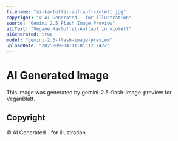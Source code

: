 ```yaml
---
filename: "ai-kartoffel-auflauf-violett.jpg"
copyright: "© AI Generated - for illustration"
source: "Gemini 2.5 Flash Image Preview"
altText: "Vegane Kartoffel-Auflauf in violett"
aiGenerated: true
model: "gemini-2.5-flash-image-preview"
uploadDate: "2025-09-04T11:01:12.242Z"
---
```


# AI Generated Image

This image was generated by gemini-2.5-flash-image-preview for VeganBlatt.

## Copyright
© AI Generated - for illustration
